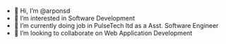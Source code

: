 - 👋 Hi, I’m @arponsd
- 👀 I’m interested in Software Development 
- 🌱 I’m currently doing job in PulseTech ltd as a Asst. Software Engineer
- 💞️ I’m looking to collaborate on Web Application Development

<!---
arponsd/arponsd is a ✨ special ✨ repository because its `README.md` (this file) appears on your GitHub profile.
You can click the Preview link to take a look at your changes.
--->
